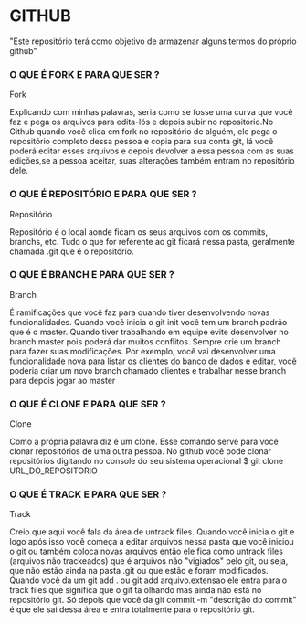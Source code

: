 # GITHUB
"Este repositório terá como objetivo de armazenar alguns termos do próprio github"

### O QUE É FORK E PARA QUE SER ?

Fork

<p>Explicando com minhas palavras, seria como se fosse uma curva que você faz e pega os arquivos para edita-lós e depois subir no repositório.No Github quando você clica em fork no repositório de alguém, ele pega o repositório completo dessa pessoa e copia para sua conta git, lá você poderá editar esses arquivos e depois devolver a essa pessoa com as suas edições,se a pessoa aceitar, suas alterações também entram no repositório dele.</p>


### O QUE É REPOSITÓRIO E PARA QUE SER ?

Repositório

<p>Repositório é o local aonde ficam os seus arquivos com os commits, branchs, etc. Tudo o que for referente ao git ficará nessa pasta, geralmente chamada .git que é o repositório.</p>


### O QUE É BRANCH E PARA QUE SER ?

Branch

<p>É ramificações que você faz para quando tiver desenvolvendo novas funcionalidades. Quando você inicia o git init você tem um branch padrão que é o master. Quando tiver trabalhando em equipe evite desenvolver no branch master pois poderá dar muitos conflitos. Sempre crie um branch para fazer suas modificações. Por exemplo, você vai desenvolver uma funcionalidade nova para listar os clientes do banco de dados e editar, você poderia criar um novo branch chamado clientes e trabalhar nesse branch para depois jogar ao master</p>

### O QUE É CLONE E PARA QUE SER ?

Clone

<p>Como a própria palavra diz é um clone. Esse comando serve para você clonar repositórios de uma outra pessoa. No github você pode clonar repositórios digitando no console do seu sistema operacional $ git clone URL_DO_REPOSITORIO</p>

### O QUE É TRACK E PARA QUE SER ?

Track

<p>Creio que aqui você fala da área de untrack files. Quando você inicia o git e logo após isso você começa a editar arquivos nessa pasta que você iniciou o git ou também coloca novas arquivos então ele fica como untrack files (arquivos não trackeados) que é arquivos não "vigiados" pelo git, ou seja, que não estão ainda na pasta .git ou que estão e foram modificados. Quando você da um git add . ou git add arquivo.extensao ele entra para o track files que significa que o git ta olhando mas ainda não está no repositório git. Só depois que você da git commit -m "descrição do commit" é que ele sai dessa área e entra totalmente para o repositório git.</p>
